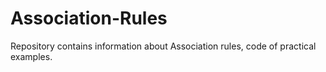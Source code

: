 # Association-Rules
Repository contains information about Association rules, code of practical examples.
